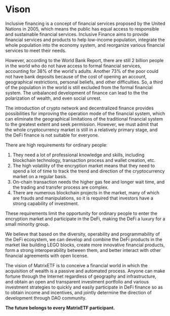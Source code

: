 # Vison

Inclusive financing is a concept of financial services proposed by the United Nations in 2005, which means the public has equal access to responsible and sustainable financial services. Inclusive Finance aims to provide financial services and products to help low-income population, integrate the whole population into the economy system, and reorganize various financial services to meet their needs.

However, according to the World Bank Report, there are still 2 billion people in the world who do not have access to formal financial services, accounting for 38% of the world's adults. Another 73% of the poor could not have bank deposits because of the cost of opening an account, geographical restrictions, personal beliefs, and other difficulties. So, a third of the population in the world is still excluded from the formal financial system. The unbalanced development of finance can lead to the the polarization of wealth, and even social unrest.

The introduction of crypto network and decentralized finance provides possibilities for improving the operation mode of the financial system, which can eliminate the geographical limitations of the traditional financial system to the greatest extent and seek permission. However, we must admit that the whole cryptocurrency market is still in a relatively primary stage, and the DeFi finance is not suitable for everyone. 

There are high requirements for ordinary people:

1. They need a lot of professional knowledge and skills, including blockchain technology, transaction process and wallet creation, etc.
2. The high volatility of the encryption market means that they need to spend a lot of time to track the trend and direction of the cryptocurrency market on a regular basis.
3. On-chain transaction needs the higher gas fee and longer wait time, and the trading and transfer process are complex.
4. There are numerous blockchain projects in the market, many of which are frauds and manipulations, so it is required that investors have a strong capability of investment.

These requirements limit the opportunity for ordinary people to enter the encryption market and participate in the DeFi, making the DeFi a luxury for a small minority group.

We believe that based on the diversity, operability and programmability of the DeFi ecosystem, we can develop and combine the DeFi products in the market like building LEGO blocks, create more innovative financial products, form a strong interoperability between them, and better interact with other financial agreements with open license.

The vision of MatrixETF is to conceive a financial world in which the acquisition of wealth is a passive and automated process. Anyone can make fortune through the Internet regardless of geography and infrastructure, and obtain an open and transparent investment portfolio and various investment strategies to quickly and easily participate in DeFi finance so as to obtain income and incentives, and jointly determine the direction of development through DAO community.

**The future belongs to every MatrixETF participant.**

